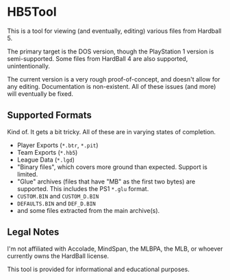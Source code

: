 # HB5Tool

This is a tool for viewing (and eventually, editing) various files from Hardball 5.

The primary target is the DOS version, though the PlayStation 1 version is semi-supported.
Some files from HardBall 4 are also supported, unintentionally.

The current version is a very rough proof-of-concept, and doesn't allow for any
editing. Documentation is non-existent. All of these issues (and more) will
eventually be fixed.

## Supported Formats
Kind of. It gets a bit tricky. All of these are in varying states of completion.

- Player Exports (`*.btr`, `*.pit`)
- Team Exports (`*.hb5`)
- League Data (`*.lgd`)
- "Binary files", which covers more ground than expected. Support is limited.
 - "Glue" archives (files that have "MB" as the first two bytes) are supported. This includes the PS1 `*.glu` format.
 - `CUSTOM.BIN` and `CUSTOM_D.BIN`
 - `DEFAULTS.BIN` and `DEF_D.BIN`
 - and some files extracted from the main archive(s).

## Legal Notes

I'm not affiliated with Accolade, MindSpan, the MLBPA, the MLB, or whoever currently owns the HardBall license.

This tool is provided for informational and educational purposes.
